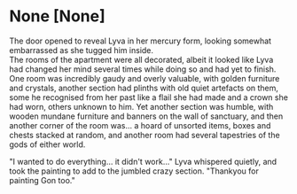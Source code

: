 # None [None]
The door opened to reveal Lyva in her mercury form, looking somewhat embarrassed as she tugged him inside.    
The rooms of the apartment were all decorated, albeit it looked like Lyva had changed her mind several times while doing so and had yet to finish. One room was incredibly gaudy and overly valuable, with golden furniture and crystals, another section had plinths with old quiet artefacts on them, some he recognised from her past like a flail she had made and a crown she had worn, others unknown to him. Yet another section was humble, with wooden mundane furniture and banners on the wall of sanctuary, and then another corner of the room was... a hoard of unsorted items, boxes and chests stacked at random, and another room had several tapestries of the gods of either world.    

"I wanted to do everything... it didn't work..." Lyva whispered quietly, and took the painting to add to the jumbled crazy section. "Thankyou for painting Gon too."
